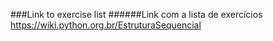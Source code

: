 ###Link to exercise list 
######Link com a lista de exercícios
https://wiki.python.org.br/EstruturaSequencial